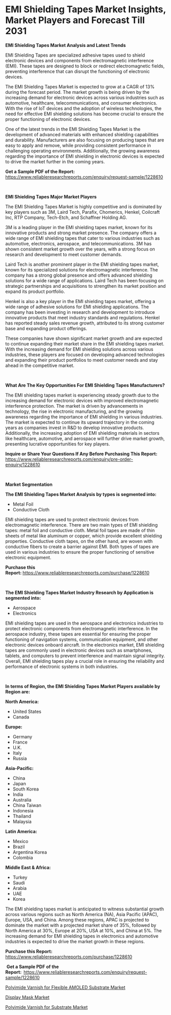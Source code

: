 <p><h1>EMI Shielding Tapes Market Insights, Market Players and Forecast Till 2031</h1></p><p><strong>EMI Shielding Tapes Market Analysis and Latest Trends</strong></p>
<p><p>EMI Shielding Tapes are specialized adhesive tapes used to shield electronic devices and components from electromagnetic interference (EMI). These tapes are designed to block or redirect electromagnetic fields, preventing interference that can disrupt the functioning of electronic devices.</p><p>The EMI Shielding Tapes Market is expected to grow at a CAGR of 13% during the forecast period. The market growth is being driven by the increasing demand for electronic devices across various industries such as automotive, healthcare, telecommunications, and consumer electronics. With the rise of IoT devices and the adoption of wireless technologies, the need for effective EMI shielding solutions has become crucial to ensure the proper functioning of electronic devices.</p><p>One of the latest trends in the EMI Shielding Tapes Market is the development of advanced materials with enhanced shielding capabilities and durability. Manufacturers are also focusing on producing tapes that are easy to apply and remove, while providing consistent performance in challenging operating environments. Additionally, the growing awareness regarding the importance of EMI shielding in electronic devices is expected to drive the market further in the coming years.</p></p>
<p><strong>Get a Sample PDF of the Report:&nbsp;</strong> <a href="https://www.reliableresearchreports.com/enquiry/request-sample/1228610">https://www.reliableresearchreports.com/enquiry/request-sample/1228610</a></p>
<p>&nbsp;</p>
<p><strong>EMI Shielding Tapes Major Market Players</strong></p>
<p><p>The EMI Shielding Tapes Market is highly competitive and is dominated by key players such as 3M, Laird Tech, Parafix, Chomerics, Henkel, Coilcraft Inc, RTP Company, Tech-Etch, and Schaffner Holding AG. </p><p>3M is a leading player in the EMI shielding tapes market, known for its innovative products and strong market presence. The company offers a wide range of EMI shielding tapes that cater to various industries such as automotive, electronics, aerospace, and telecommunications. 3M has shown consistent market growth over the years, with a strong focus on research and development to meet customer demands.</p><p>Laird Tech is another prominent player in the EMI shielding tapes market, known for its specialized solutions for electromagnetic interference. The company has a strong global presence and offers advanced shielding solutions for a wide range of applications. Laird Tech has been focusing on strategic partnerships and acquisitions to strengthen its market position and expand its product portfolio.</p><p>Henkel is also a key player in the EMI shielding tapes market, offering a wide range of adhesive solutions for EMI shielding applications. The company has been investing in research and development to introduce innovative products that meet industry standards and regulations. Henkel has reported steady sales revenue growth, attributed to its strong customer base and expanding product offerings.</p><p>These companies have shown significant market growth and are expected to continue expanding their market share in the EMI shielding tapes market. With the increasing demand for EMI shielding solutions across various industries, these players are focused on developing advanced technologies and expanding their product portfolios to meet customer needs and stay ahead in the competitive market.</p></p>
<p>&nbsp;</p>
<p><strong>What Are The Key Opportunities For EMI Shielding Tapes Manufacturers?</strong></p>
<p><p>The EMI shielding tapes market is experiencing steady growth due to the increasing demand for electronic devices with improved electromagnetic interference protection. The market is driven by advancements in technology, the rise in electronic manufacturing, and the growing awareness regarding the importance of EMI shielding in various industries. The market is expected to continue its upward trajectory in the coming years as companies invest in R&D to develop innovative products. Additionally, the increasing adoption of EMI shielding materials in sectors like healthcare, automotive, and aerospace will further drive market growth, presenting lucrative opportunities for key players.</p></p>
<p><strong>Inquire or Share Your Questions If Any Before Purchasing This Report:</strong> <a href="https://www.reliableresearchreports.com/enquiry/pre-order-enquiry/1228610">https://www.reliableresearchreports.com/enquiry/pre-order-enquiry/1228610</a></p>
<p>&nbsp;</p>
<p><strong>Market Segmentation</strong></p>
<p><strong>The EMI Shielding Tapes Market Analysis by types is segmented into:</strong></p>
<p><ul><li>Metal Foil</li><li>Conductive Cloth</li></ul></p>
<p><p>EMI shielding tapes are used to protect electronic devices from electromagnetic interference. There are two main types of EMI shielding tapes: metal foil and conductive cloth. Metal foil tapes are made of thin sheets of metal like aluminum or copper, which provide excellent shielding properties. Conductive cloth tapes, on the other hand, are woven with conductive fibers to create a barrier against EMI. Both types of tapes are used in various industries to ensure the proper functioning of sensitive electronic equipment.</p></p>
<p><strong>Purchase this Report:&nbsp;</strong><a href="https://www.reliableresearchreports.com/purchase/1228610">https://www.reliableresearchreports.com/purchase/1228610</a></p>
<p>&nbsp;</p>
<p><strong>The EMI Shielding Tapes Market Industry Research by Application is segmented into:</strong></p>
<p><ul><li>Aerospace</li><li>Electronics</li></ul></p>
<p><p>EMI shielding tapes are used in the aerospace and electronics industries to protect electronic components from electromagnetic interference. In the aerospace industry, these tapes are essential for ensuring the proper functioning of navigation systems, communication equipment, and other electronic devices onboard aircraft. In the electronics market, EMI shielding tapes are commonly used in electronic devices such as smartphones, tablets, and computers to prevent interference and maintain signal integrity. Overall, EMI shielding tapes play a crucial role in ensuring the reliability and performance of electronic systems in both industries.</p></p>
<p>&nbsp;</p>
<p><strong>In terms of Region, the EMI Shielding Tapes Market Players available by Region are:</strong></p>
<p>
    <p> <strong> North America: </strong>
        <ul>
            <li>United States</li>
            <li>Canada</li>
        </ul>
        </p> 
    <p> <strong> Europe: </strong>
        <ul>
            <li>Germany</li>
            <li>France</li>
            <li>U.K.</li>
            <li>Italy</li>
            <li>Russia</li>
        </ul>
        </p> 
    <p> <strong> Asia-Pacific: </strong>
        <ul>
            <li>China</li>
            <li>Japan</li>
            <li>South Korea</li>
            <li>India</li>
            <li>Australia</li>
            <li>China Taiwan</li>
            <li>Indonesia</li>
            <li>Thailand</li>
            <li>Malaysia</li>
        </ul>
        </p> 
    <p> <strong> Latin America: </strong>
        <ul>
            <li>Mexico</li>
            <li>Brazil</li>
            <li>Argentina Korea</li>
            <li>Colombia</li>
        </ul>
        </p> 
    <p> <strong> Middle East & Africa: </strong>
        <ul>
            <li>Turkey</li>
            <li>Saudi</li>
            <li>Arabia</li>
            <li>UAE</li>
            <li>Korea</li>
        </ul>
    </p>
    </p>
<p><p>The EMI shielding tapes market is anticipated to witness substantial growth across various regions such as North America (NA), Asia Pacific (APAC), Europe, USA, and China. Among these regions, APAC is projected to dominate the market with a projected market share of 35%, followed by North America at 30%, Europe at 20%, USA at 10%, and China at 5%. The increasing demand for EMI shielding tapes in electronics and automotive industries is expected to drive the market growth in these regions.</p></p>
<p><strong>Purchase this Report: </strong><a href="https://www.reliableresearchreports.com/purchase/1228610">https://www.reliableresearchreports.com/purchase/1228610</a></p>
<p>&nbsp;<strong>Get a Sample PDF of the Report:&nbsp;&nbsp;</strong><a href="https://www.reliableresearchreports.com/enquiry/request-sample/1228610">https://www.reliableresearchreports.com/enquiry/request-sample/1228610</a></p>
<p><strong></strong></p>
<p><p><a href="https://view.publitas.com/reportprime-1/polyimide-varnish-for-flexible-amoled-substrate-market-size-2023-2030-global-industrial-analysis-key-geographical-regions-market-share-top-key-players-product-types-and-forecast-research-report/">Polyimide Varnish for Flexible AMOLED Substrate Market</a></p><p><a href="https://view.publitas.com/reportprime-1/display-mask-market-size-2023-2030-global-industrial-analysis-key-geographical-regions-market-share-top-key-players-product-types-and-forecast-research-report/">Display Mask Market</a></p><p><a href="https://view.publitas.com/reportprime-1/polyimide-varnish-for-substrate-market-size-reflecting-a-forecast-till-2030-market-by-type-by-application-and-by-geography/">Polyimide Varnish for Substrate Market</a></p></p>